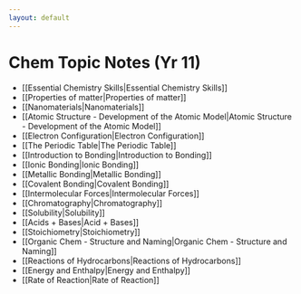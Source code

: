 ```yaml
---
layout: default
---
```

# Chem Topic Notes (Yr 11)

- [[Essential Chemistry Skills|Essential Chemistry Skills]]
- [[Properties of matter|Properties of matter]]
- [[Nanomaterials|Nanomaterials]]
- [[Atomic Structure - Development of the Atomic Model|Atomic Structure - Development of the Atomic Model]]
- [[Electron Configuration|Electron Configuration]]
- [[The Periodic Table|The Periodic Table]]
- [[Introduction to Bonding|Introduction to Bonding]]
- [[Ionic Bonding|Ionic Bonding]]
- [[Metallic Bonding|Metallic Bonding]]
- [[Covalent Bonding|Covalent Bonding]]
- [[Intermolecular Forces|Intermolecular Forces]]
- [[Chromatography|Chromatography]]
- [[Solubility|Solubility]]
- [[Acids + Bases|Acid + Bases]]
- [[Stoichiometry|Stoichiometry]]
- [[Organic Chem - Structure and Naming|Organic Chem - Structure and Naming]]
- [[Reactions of Hydrocarbons|Reactions of Hydrocarbons]]
- [[Energy and Enthalpy|Energy and Enthalpy]]
- [[Rate of Reaction|Rate of Reaction]]